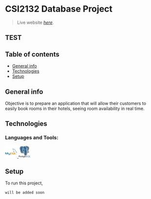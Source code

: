 # CSI2132 Database Project
> Live website [_here_](https://www.youtube.com).
 
## TEST

## Table of contents
* [General info](#general-info)
* [Technologies](#technologies)
* [Setup](#setup)

## General info
Objective is to prepare an application that will allow their customers to easily book rooms in their hotels, seeing room availability in real time. 

## Technologies
<h3 align="left">Languages and Tools:</h3>
<p align="left"> <a href="https://www.mysql.com/" target="_blank" rel="noreferrer"> <img src="https://raw.githubusercontent.com/devicons/devicon/master/icons/mysql/mysql-original-wordmark.svg" alt="mysql" width="40" height="40"/> </a> <a href="https://www.postgresql.org" target="_blank" rel="noreferrer"> <img src="https://raw.githubusercontent.com/devicons/devicon/master/icons/postgresql/postgresql-original-wordmark.svg" alt="postgresql" width="40" height="40"/> </a> </p>

## Setup
To run this project,
```
will be added soon
```
